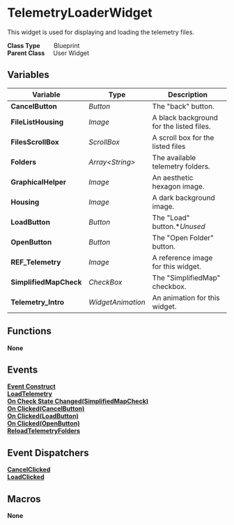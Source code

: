 # TelemetryLoaderWidget
This widget is used for displaying and loading the telemetry files.  

**Class Type**&nbsp; &nbsp; &nbsp; &nbsp; Blueprint  
**Parent Class** &nbsp; &nbsp; User Widget  

## Variables
|Variable               |Type               |Description                                |
|-----------------------|-------------------|-------------------------------------------|
|**CancelButton**       |*Button*           |The "back" button.                         |
|**FileListHousing**    |*Image*            |A black background for the listed files.   |
|**FilesScrollBox**     |*ScrollBox*        |A scroll box for the listed files          |
|**Folders**            |*Array\<String\>*  |The available telemetry folders.           |
|**GraphicalHelper**    |*Image*            |An aesthetic hexagon image.                |
|**Housing**            |*Image*            |A dark background image.                   |
|**LoadButton**         |*Button*           |The "Load" button.**Unused*                |
|**OpenButton**         |*Button*           |The "Open Folder" button.                  |
|**REF_Telemetry**      |*Image*            |A reference image for this widget.         |
|**SimplifiedMapCheck** |*CheckBox*         |The "SimplifiedMap" checkbox.              |
|**Telemetry_Intro**    |*WidgetAnimation*  |An animation for this widget.              |

## Functions
**None**

## Events
[**Event Construct**](../../Events/Construct_TelemetryLoaderWidget.md)  
[**LoadTelemetry**](../../Events/LoadTelemetry.md)  
[**On Check State Changed(SimplifiedMapCheck)**](../../Events/CheckStateChanged_SimplifiedMapCheck.md)  
[**On Clicked(CancelButton)**](../../Events/Clicked_CancelButton_TelemetryLoaderWidget.md)  
[**On Clicked(LoadButton)**](../../Events/Clicked_LoadButton.md)  
[**On Clicked(OpenButton)**](../../Events/Clicked_OpenButton.md)  
[**ReloadTelemetryFolders**](../../Events/ReloadTelemetryFolders.md)  

## Event Dispatchers
[**CancelClicked**](../../Dispatchers/CancelClicked.md)  
[**LoadClicked**](../../Dispatchers/LoadClicked.md)  

## Macros
**None**